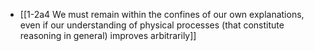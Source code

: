 - [[1-2a4 We must remain within the confines of our own explanations, even if our understanding of physical processes (that constitute reasoning in general) improves arbitrarily]]


